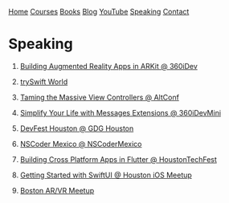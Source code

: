 [Home](https://azamsharp.github.io)
[Courses](https://azamsharp.teachable.com/)
[Books](/books)
[Blog](https://medium.com/@azamsharp)
[YouTube](https://www.youtube.com/channel/UCKvDySsrOVgUgRLhWHeyHJA?view_as=subscriber)
[Speaking](/speaking)
[Contact](/contact)

# Speaking

1) [Building Augmented Reality Apps in ARKit @ 360iDev](https://360idev.com/session-videos/?vimeography_gallery=8&vimeography_video=322048244)

2) [trySwift World](https://www.tryswift.co/world/) 

3) [Taming the Massive View Controllers @ AltConf](https://academy.realm.io/posts/taming-massive-controller-altconf-2017-azam/)

4) [Simplify Your Life with Messages Extensions @ 360iDevMini](https://vimeopro.com/360conferences/360idev-min-2016/video/190009331)

5) [DevFest Houston @ GDG Houston](https://devfesthouston.com)

6) [NSCoder Mexico @ NSCoderMexico](https://www.meetup.com/NSCoderMexico/events/236813668/)

7) [Building Cross Platform Apps in Flutter @ HoustonTechFest](http://www.houstontechfest.com/sessions.html)

8) [Getting Started with SwiftUI @ Houston iOS Meetup](https://www.meetup.com/Houston-iPhone-Developers-Meetup/events/265121111/)

9) [Boston AR/VR Meetup](https://www.meetup.com/Boston-Virtual-Reality/events/248213026/)
